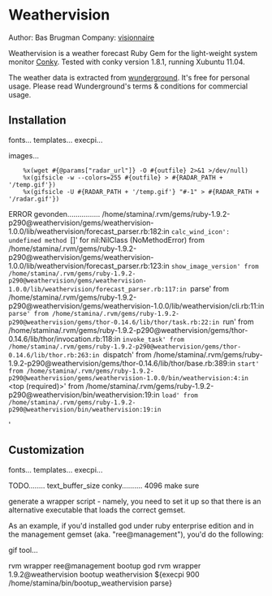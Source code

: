 Weathervision
=============

Author: Bas Brugman
Company: [visionnaire](http://www.visionnaire.nl)

Weathervision is a weather forecast Ruby Gem for the light-weight system monitor [Conky](http://conky.sourceforge.net).
Tested with conky version 1.8.1, running Xubuntu 11.04.

The weather data is extracted from [wunderground](http://www.wunderground.com/). It's free for personal usage. Please read Wunderground's
terms & conditions for commercial usage.

Installation
------------

fonts... templates... execpi...

images...

        %x(wget #{@params["radar_url"]} -O #{outfile} 2>&1 >/dev/null)
        %x(gifsicle -w --colors=255 #{outfile} > #{RADAR_PATH + '/temp.gif'})
        %x(gifsicle -U #{RADAR_PATH + '/temp.gif'} "#-1" > #{RADAR_PATH + '/radar.gif'})

ERROR gevonden................
/home/stamina/.rvm/gems/ruby-1.9.2-p290@weathervision/gems/weathervision-1.0.0/lib/weathervision/forecast_parser.rb:182:in `calc_wind_icon': undefined method `[]' for nil:NilClass (NoMethodError)
        from /home/stamina/.rvm/gems/ruby-1.9.2-p290@weathervision/gems/weathervision-1.0.0/lib/weathervision/forecast_parser.rb:123:in `show_image_version'
        from /home/stamina/.rvm/gems/ruby-1.9.2-p290@weathervision/gems/weathervision-1.0.0/lib/weathervision/forecast_parser.rb:117:in `parse'
        from /home/stamina/.rvm/gems/ruby-1.9.2-p290@weathervision/gems/weathervision-1.0.0/lib/weathervision/cli.rb:11:in `parse'
        from /home/stamina/.rvm/gems/ruby-1.9.2-p290@weathervision/gems/thor-0.14.6/lib/thor/task.rb:22:in `run'
        from /home/stamina/.rvm/gems/ruby-1.9.2-p290@weathervision/gems/thor-0.14.6/lib/thor/invocation.rb:118:in `invoke_task'
        from /home/stamina/.rvm/gems/ruby-1.9.2-p290@weathervision/gems/thor-0.14.6/lib/thor.rb:263:in `dispatch'
        from /home/stamina/.rvm/gems/ruby-1.9.2-p290@weathervision/gems/thor-0.14.6/lib/thor/base.rb:389:in `start'
        from /home/stamina/.rvm/gems/ruby-1.9.2-p290@weathervision/gems/weathervision-1.0.0/bin/weathervision:4:in `<top (required)>'
        from /home/stamina/.rvm/gems/ruby-1.9.2-p290@weathervision/bin/weathervision:19:in `load'
        from /home/stamina/.rvm/gems/ruby-1.9.2-p290@weathervision/bin/weathervision:19:in `<main>'


Customization
-------------


fonts... templates... execpi...

TODO........
text_buffer_size conky.......... 4096 make sure

generate a wrapper script - namely, you need to set it up so that there is an alternative executable that loads the correct gemset.

As an example, if you'd installed god under ruby enterprise edition and in the management gemset (aka. "ree@management"), you'd do the following:

gif tool...

rvm wrapper ree@management bootup god
rvm wrapper 1.9.2@weathervision bootup weathervision
${execpi 900 /home/stamina/bin/bootup_weathervision parse}


